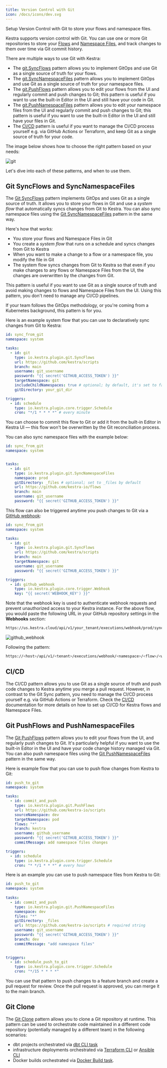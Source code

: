 ```yaml
---
title: Version Control with Git
icon: /docs/icons/dev.svg
---
```


Setup Version Control with Git to store your flows and namespace files.

Kestra supports version control with Git. You can use one or more Git repositories to store your [Flows](../04.workflow-components/01.flow.md) and [Namespace Files](../05.concepts/02.namespace-files.md), and track changes to them over time via Git commit history.

There are multiple ways to use Git with Kestra:
- The [git.SyncFlows](/plugins/plugin-git/tasks/io.kestra.plugin.git.syncflows) pattern allows you to implement GitOps and use Git as a single source of truth for your flows.
- The [git.SyncNamespaceFiles](https://kestra.io/plugins/plugin-git/tasks/io.kestra.plugin.git.syncnamespacefiles) pattern allows you to implement GitOps and use Git as a single source of truth for your namespace files.
- The [git.PushFlows](/plugins/plugin-git/tasks/io.kestra.plugin.git.PushFlows) pattern allows you to edit your flows from the UI and regularly commit and push changes to Git; this pattern is useful if you want to use the built-in Editor in the UI and still have your code in Git.
- The [git.PushNamespaceFiles](/plugins/plugin-git/tasks/io.kestra.plugin.git.pushnamespacefiles) pattern allows you to edit your namespace files from the UI and regularly commit and push changes to Git; this pattern is useful if you want to use the built-in Editor in the UI and still have your files in Git.
- The [CI/CD](./cicd/index.md) pattern is useful if you want to manage the CI/CD process yourself e.g. via GitHub Actions or Terraform, and keep Git as a single source of truth for your code.

The image below shows how to choose the right pattern based on your needs:

![git](../../developer-guide/git/git.png)

Let's dive into each of these patterns, and when to use them.

## Git SyncFlows and SyncNamespaceFiles

The [Git SyncFlows](/plugins/plugin-git/tasks/io.kestra.plugin.git.syncflows) pattern implements GitOps and uses Git as a single source of truth. It allows you to store your flows in Git and use a _system flow_ that automatically syncs changes from Git to Kestra. You can also sync namespace files using the [Git SyncNamespaceFiles](/plugins/plugin-git/tasks/io.kestra.plugin.git.syncnamespacefiles) pattern in the same way.

Here's how that works:
- You store your flows and Namespace Files in Git
- You create a _system flow_ that runs on a schedule and syncs changes from Git to Kestra
- When you want to make a change to a flow or a namespace file, you modify the file in Git
- The system flow syncs changes from Git to Kestra so that even if you make changes to any flows or Namespace Files from the UI, the changes are overwritten by the changes from Git.

This pattern is useful if you want to use Git as a single source of truth and avoid making changes to flows and Namespace Files from the UI. Using this pattern, you don't need to manage any CI/CD pipelines.

If your team follows the GitOps methodology, or you're coming from a Kubernetes background, this pattern is for you.

Here is an example system flow that you can use to declaratively sync changes from Git to Kestra:

```yaml
id: sync_from_git
namespace: system

tasks:
  - id: git
    type: io.kestra.plugin.git.SyncFlows
    url: https://github.com/kestra/scripts
    branch: main
    username: git_username
    password: "{{ secret('GITHUB_ACCESS_TOKEN') }}"
    targetNamespace: git
    includeChildNamespaces: true # optional; by default, it's set to false to allow explicit definition
    gitDirectory: your_git_dir

triggers:
  - id: schedule
    type: io.kestra.plugin.core.trigger.Schedule
    cron: "*/1 * * * *" # every minute
```

You can choose to commit this flow to Git or add it from the built-in Editor in Kestra UI — this flow won't be overwritten by the Git reconciliation process.

You can also sync namespace files with the example below:

```yaml
id: sync_from_git
namespace: system


tasks:
  - id: git
    type: io.kestra.plugin.git.SyncNamespaceFiles
    namespace: prod
    gitDirectory: _files # optional; set to _files by default
    url: https://github.com/kestra-io/flows
    branch: main
    username: git_username
    password: "{{ secret('GITHUB_ACCESS_TOKEN') }}"
```

This flow can also be triggered anytime you push changes to Git via a [GitHub webhook](/docs/workflow-components/triggers#webhook-trigger):

```yaml
id: sync_from_git
namespace: system

tasks:
  - id: git
    type: io.kestra.plugin.git.SyncFlows
    url: https://github.com/kestra/scripts
    branch: main
    targetNamespace: git
    username: git_username
    password: "{{ secret('GITHUB_ACCESS_TOKEN') }}"

triggers:
  - id: github_webhook
    type: io.kestra.plugin.core.trigger.Webhook
    key: "{{ secret('WEBHOOK_KEY') }}"
```

Note that the webhook key is used to authenticate webhook requests and prevent unauthorized access to your Kestra instance. For the above flow, you would paste the following URL in your GitHub repository settings in the **Webhooks** section:

```bash
https://us.kestra.cloud/api/v1/your_tenant/executions/webhook/prod/sync_from_git/your_secret_key
```

![github_webhook](../../developer-guide/git/github_webhook.png)

Following the pattern:

```bash
https://<host>/api/v1/<tenant>/executions/webhook/<namespace>/<flow>/<webhook_key>
```

## CI/CD

The CI/CD pattern allows you to use Git as a single source of truth and push code changes to Kestra anytime you merge a pull request. However, in contrast to the Git Sync pattern, you need to manage the CI/CD process yourself e.g. via GitHub Actions or Terraform. Check the [CI/CD](./cicd/index.md) documentation for more details on how to set up CI/CD for Kestra flows and Namespace Files.

## Git PushFlows and PushNamespaceFiles

The [Git PushFlows](/plugins/plugin-git/tasks/io.kestra.plugin.git.pushflows) pattern allows you to edit your flows from the UI, and regularly push changes to Git. It's particularly helpful if you want to use the built-in Editor in the UI and have your code change history managed via Git. You can also push namespace files using the [Git PushNamespaceFiles](/plugins/plugin-git/tasks/io.kestra.plugin.git.pushnamespacefiles) pattern in the same way.

Here is example flow that you can use to push flow changes from Kestra to Git:

```yaml
id: push_to_git
namespace: system

tasks:
  - id: commit_and_push
    type: io.kestra.plugin.git.PushFlows
    url: https://github.com/kestra-io/scripts
    sourceNamespace: dev
    targetNamespace: pod
    flows: "*"
    branch: kestra
    username: github_username
    password: "{{ secret('GITHUB_ACCESS_TOKEN') }}"
    commitMessage: add namespace files changes

triggers:
  - id: schedule
    type: io.kestra.plugin.core.trigger.Schedule
    cron: "* */1 * * *" # every hour
```

Here is an example you can use to push namespace files from Kestra to Git:

```yaml
id: push_to_git
namespace: system
 
tasks:
  - id: commit_and_push
    type: io.kestra.plugin.git.PushNamespaceFiles
    namespace: dev
    files: "*" 
    gitDirectory: _files
    url: https://github.com/kestra-io/scripts # required string
    username: git_username
    password: "{{ secret('GITHUB_ACCESS_TOKEN') }}"
    branch: dev
    commitMessage: "add namespace files"

 
triggers:
  - id: schedule_push_to_git
    type: io.kestra.plugin.core.trigger.Schedule
    cron: "*/15 * * * *"
```

You can use that pattern to push changes to a feature branch and create a pull request for review. Once the pull request is approved, you can merge it to the main branch.

## Git Clone

The [Git Clone](/plugins/plugin-git/tasks/io.kestra.plugin.git.clone) pattern allows you to clone a Git repository at runtime. This pattern can be used to orchestrate code maintained in a different code repository (potentially managed by a different team) in the following scenarios:
- dbt projects orchestrated via [dbt CLI task](/plugins/plugin-dbt/tasks/cli/io.kestra.plugin.dbt.cli.dbtcli)
- infrastructure deployments orchestrated via [Terraform CLI](/plugins/plugin-terraform/tasks/cli/io.kestra.plugin.terraform.cli.terraformcli) or [Ansible CLI](/plugins/plugin-ansible/tasks/cli/io.kestra.plugin.ansible.cli.ansiblecli)
- Docker builds orchestrated via [Docker Build task](/plugins/plugin-docker/tasks/io.kestra.plugin.docker.build).

